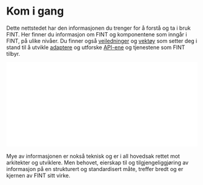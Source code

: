 # Kom i gang

Dette nettstedet har den informasjonen du trenger for å forstå og ta i bruk FINT. Her finner du informasjon om FINT og komponentene som inngår i FINT, på ulike nivåer. Du finner også [veiledninger](./tutorials.md) og [vektøy](./tools.md) som setter deg i stand til å utvikle [adaptere](./technical.md?id=developing-an-adapter) og utforske [API-ene](./technical.md?id=understanding-the-api) og tjenestene som FINT tilbyr.

![ill1](_media/fint-cartoon-start.png ':no-zoom')

Mye av informasjonen er nokså teknisk og er i all hovedsak rettet mot arkitekter og utviklere. Men behovet, eierskap til og tilgjengeliggjøring av informasjon på en strukturert og standardisert måte, treffer bredt og er kjernen av FINT sitt virke.
